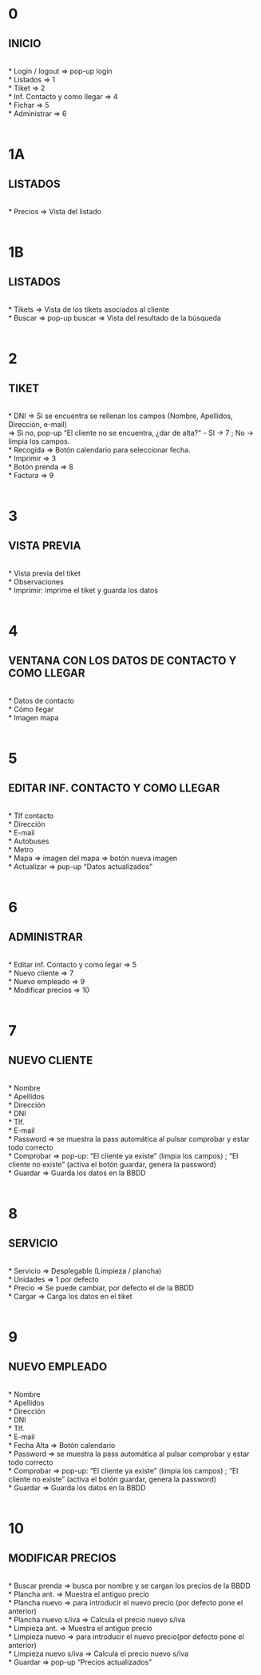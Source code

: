 <h1>0</h1><h2>INICIO</h2> </br>
* Login / logout => pop-up login </br>
* Listados => 1 </br>
* Tiket  	=>	2 </br>
* Inf. Contacto y como llegar	=>	4 </br>
* Fichar	=>	5 </br>
* Administrar	=>	6 </br>
</br>
<h1>1A</h1><h2>LISTADOS</h2> </br>
* Precios	=>	Vista del listado </br>
 </br>
<h1>1B</h1><h2>LISTADOS</h2> </br>
* Tikets	=>	Vista de los tikets asociados al cliente </br>
* Buscar	=>	pop-up buscar	=>	Vista del resultado de la búsqueda </br>
 </br>
<h1>2</h1><h2>TIKET</h2> </br>
* DNI	=>	Si se encuentra se rellenan los campos (Nombre, Apellidos, Dirección, e-mail) </br>
	=>	Si no, pop-up “El cliente no se encuentra, ¿dar de alta?" - SI -> 7 ; No -> limpia los campos. </br>
* Recogida	=>	Botón calendario para seleccionar fecha. </br>
* Imprimir	=>	3 </br>
* Botón prenda	=>	8 </br>
* Factura	=>	9 </br>
 </br>
<h1>3</h1><h2>VISTA PREVIA</h2> </br>
* Vista previa del tiket </br>
* Observaciones </br>
* Imprimir: imprime el tiket y guarda los datos </br>
 </br>
<h1>4</h1><h2>VENTANA CON LOS DATOS DE CONTACTO Y COMO LLEGAR</h2> </br>
* Datos de contacto </br>
* Cómo llegar </br>
* Imagen mapa </br>
 </br>
 <h1>5</h1><h2>EDITAR INF. CONTACTO Y COMO LLEGAR</h2> </br>
* Tlf contacto </br>
* Dirección </br>
* E-mail </br>
* Autobuses </br>
* Metro </br>
* Mapa	=>	imagen del mapa	=>	botón nueva imagen </br>
* Actualizar 	=>	pup-up “Datos actualizados” </br>
 </br>
<h1>6</h1><h2>ADMINISTRAR</h2> </br>
* Editar inf. Contacto y como legar	=>	5 </br>
* Nuevo cliente	=>	7 </br>
* Nuevo empleado	=>	9 </br>
* Modificar precios	=>	10 </br>
 </br>
<h1>7</h1><h2>NUEVO CLIENTE</h2> </br>
* Nombre </br>
* Apellidos </br>
* Dirección </br>
* DNI </br>
* Tlf. </br>
* E-mail </br>
* Password	=>	se muestra la pass automática al pulsar comprobar y estar todo correcto </br>
* Comprobar => pop-up: “El cliente ya existe” (limpia los campos) ; “El cliente no existe” (activa el botón guardar, genera la password) </br>
* Guardar	=>	Guarda los datos en la BBDD </br>
 </br>
<h1>8</h1><h2>SERVICIO</h2> </br>
* Servicio	=>	Desplegable (Limpieza / plancha) </br>
* Unidades	=>	1 por defecto </br>
* Precio	=>	Se puede cambiar, por defecto el de la BBDD </br>
* Cargar	=>	Carga los datos en el tiket </br>
 </br>
<h1>9</h1><h2>NUEVO EMPLEADO</h2> </br>
* Nombre </br>
* Apellidos </br>
* Dirección </br>
* DNI </br>
* Tlf. </br>
* E-mail </br>
* Fecha Alta => Botón calendario </br>
* Password => se muestra la pass automática al pulsar comprobar y estar todo correcto </br>
* Comprobar => pop-up: “El cliente ya existe” (limpia los campos) ; “El cliente no existe” (activa el botón guardar, genera la password) </br>
* Guardar => Guarda los datos en la BBDD </br>
 </br>
<h1>10</h1><h2>MODIFICAR PRECIOS</h2> </br>
* Buscar prenda	=>	busca por nombre y se cargan los precios de la BBDD </br>
* Plancha ant. 	=>	Muestra el antiguo precio </br>
* Plancha nuevo	=>	para introducir el nuevo precio (por defecto pone el anterior) </br>
* Plancha nuevo s/iva	=>	Calcula el precio nuevo s/iva </br>
* Limpieza ant. 	=>	Muestra el antiguo precio </br>
* Limpieza nuevo	=>	para introducir el nuevo precio(por defecto pone el anterior) </br>
* Limpieza nuevo s/iva	=>	Calcula el precio nuevo s/iva </br>
* Guardar	=>	pop-up “Precios actualizados” </br>
 </br>
 
